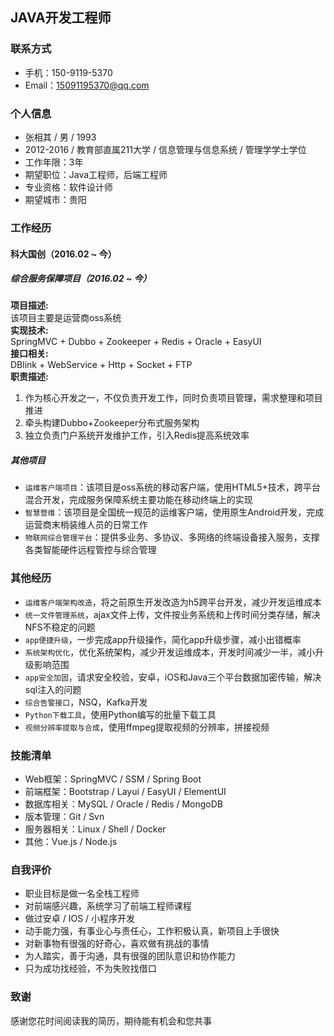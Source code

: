## JAVA开发工程师
### 联系方式
- 手机：150-9119-5370
- Email：15091195370@qq.com

### 个人信息
- 张相其 / 男 / 1993
- 2012-2016 / 教育部直属211大学 / 信息管理与信息系统 / 管理学学士学位
- 工作年限：3年
- 期望职位：Java工程师，后端工程师
- 专业资格：软件设计师
- 期望城市：贵阳

### 工作经历
#### 科大国创（2016.02 ~ 今）
##### 综合服务保障项目（2016.02 ~ 今）
**项目描述:**  
该项目主要是运营商oss系统  
**实现技术:**  
SpringMVC + Dubbo + Zookeeper + Redis + Oracle + EasyUI  
**接口相关:**  
DBlink + WebService + Http + Socket + FTP  
**职责描述:**
1. 作为核心开发之一，不仅负责开发工作，同时负责项目管理，需求整理和项目推进
2. 牵头构建Dubbo+Zookeeper分布式服务架构
3. 独立负责门户系统开发维护工作，引入Redis提高系统效率

##### 其他项目
- `运维客户端项目`：该项目是oss系统的移动客户端，使用HTML5+技术，跨平台混合开发，完成服务保障系统主要功能在移动终端上的实现
- `智慧营维`：该项目是全国统一规范的运维客户端，使用原生Android开发，完成运营商末梢装维人员的日常工作
- `物联网综合管理平台`：提供多业务、多协议、多网络的终端设备接入服务，支撑各类智能硬件远程管控与综合管理

### 其他经历
- `运维客户端架构改造`，将之前原生开发改造为h5跨平台开发，减少开发运维成本
- `统一文件管理系统`，ajax文件上传，文件按业务系统和上传时间分类存储，解决NFS不稳定的问题
- `app便捷升级`，一步完成app升级操作，简化app升级步骤，减小出错概率
- `系统架构优化`，优化系统架构，减少开发运维成本，开发时间减少一半，减小升级影响范围
- `app安全加固`，请求安全校验，安卓，iOS和Java三个平台数据加密传输，解决sql注入的问题
- `综合告警接口`，NSQ，Kafka开发
- `Python下载工具`，使用Python编写的批量下载工具
- `视频分辨率提取与合成`，使用ffmpeg提取视频的分辨率，拼接视频

### 技能清单
- Web框架：SpringMVC / SSM / Spring Boot
- 前端框架：Bootstrap / Layui / EasyUI / ElementUI
- 数据库相关：MySQL / Oracle / Redis / MongoDB
- 版本管理：Git / Svn
- 服务器相关：Linux / Shell / Docker
- 其他：Vue.js / Node.js

### 自我评价
- 职业目标是做一名全栈工程师
- 对前端感兴趣，系统学习了前端工程师课程
- 做过安卓 / IOS / 小程序开发
- 动手能力强，有事业心与责任心，工作积极认真，新项目上手很快
- 对新事物有很强的好奇心，喜欢做有挑战的事情
- 为人踏实，善于沟通，具有很强的团队意识和协作能力
- 只为成功找经验，不为失败找借口

### 致谢
感谢您花时间阅读我的简历，期待能有机会和您共事